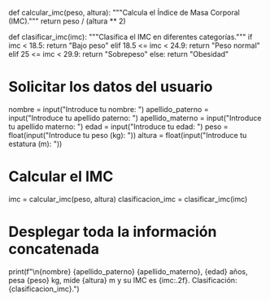 def calcular_imc(peso, altura):
    """Calcula el Índice de Masa Corporal (IMC)."""
    return peso / (altura ** 2)

def clasificar_imc(imc):
    """Clasifica el IMC en diferentes categorías."""
    if imc < 18.5:
        return "Bajo peso"
    elif 18.5 <= imc < 24.9:
        return "Peso normal"
    elif 25 <= imc < 29.9:
        return "Sobrepeso"
    else:
        return "Obesidad"

# Solicitar los datos del usuario
nombre = input("Introduce tu nombre: ")
apellido_paterno = input("Introduce tu apellido paterno: ")
apellido_materno = input("Introduce tu apellido materno: ")
edad = input("Introduce tu edad: ")
peso = float(input("Introduce tu peso (kg): "))
altura = float(input("Introduce tu estatura (m): "))

# Calcular el IMC
imc = calcular_imc(peso, altura)
clasificacion_imc = clasificar_imc(imc)

# Desplegar toda la información concatenada
print(f"\n{nombre} {apellido_paterno} {apellido_materno}, {edad} años, pesa {peso} kg, mide {altura} m y su IMC es {imc:.2f}. Clasificación: {clasificacion_imc}.")
